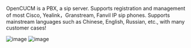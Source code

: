 OpenCUCM is a PBX, a sip server.
Supports registration and management of most Cisco, Yealink，Granstream, Fanvil IP sip phones. 
Supports mainstream languages ​​such as Chinese, English, Russian, etc., 
with many customer cases!

![image](https://github.com/user-attachments/assets/200f2cf5-e994-4b6f-96b8-e6c7a7c5d73a)
![image](https://github.com/user-attachments/assets/b1802585-119f-45db-b5e4-a5c563a9811c)

